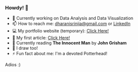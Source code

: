 ### Howdy! 🤠


- 🔭 Currently working on Data Analysis and Data Visualization
- 📫 How to reach me: dharanisrinija@gmail.com
                  or [LinkedIn](https://www.linkedin.com/in/srinijadharani/)
- 💻 My portfolio website (temporary): [Click Here!](https://srinijadharani.github.io/portfolio-2.0/)
- 📝 My first article: [Click Here!](https://analyticsindiamag.com/how-i-played-the-chrome-dino-game-with-just-my-palm/)
- 📖 Currently reading **The Innocent Man** by **John Grisham**
- 🎨 I draw too!
- ⚡ Fun fact about me: I'm a devoted Potterhead!

Adios :)
